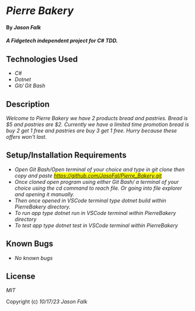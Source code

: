 # _Pierre Bakery_

#### By _**Jason Falk**_

#### _A Fidgetech independent project for C# TDD._

## Technologies Used

* _C#_
* _Dotnet_
* _Git/ Git Bash_

## Description

_Welcome to Pierre Bakery we have 2 products bread and pastries. Bread is $5 and pastries are $2. Currently we have a limited time promotion bread is buy 2 get 1 free and pastries are buy 3 get 1 free. Hurry because these offers won't last._

## Setup/Installation Requirements

* _Open Git Bash/Open terminal of your choice and type in git clone then copy and paste <mark>https://github.com/JasoFal/Pierre_Bakery.git<mark>_
* _Once cloned open program using either Git Bash/ a terminal of your choice using the cd command to reach file. Or going into file explorer and opening it manually._
* _Then once opened in VSCode terminal type dotnet build within PierreBakery directory._
* _To run app type dotnet run in VSCode terminal within PierreBakery directory_
* _To test app type dotnet test in VSCode terminal within PierreBakery_

## Known Bugs

* _No known bugs_

## License

_MIT_

Copyright (c) _10/17/23_ _Jason Falk_